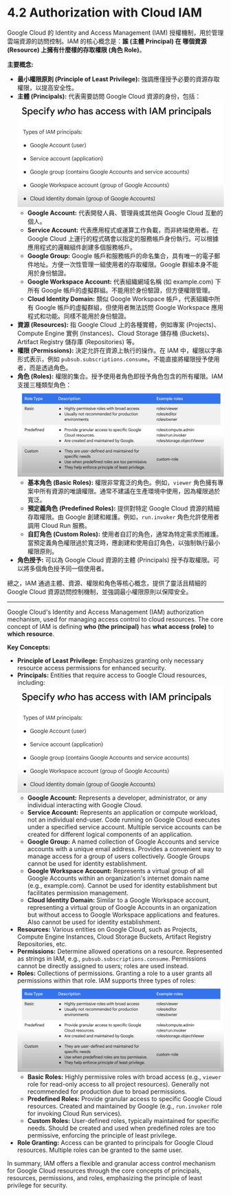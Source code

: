 # 4.2 Authorization with Cloud IAM

Google Cloud 的 Identity and Access Management (IAM) 授權機制，用於管理雲端資源的訪問控制。IAM 的核心概念是：**誰 (主體 Principal) 在 哪個資源 (Resource) 上擁有什麼樣的存取權限 (角色 Role)**。

**主要概念:**
- **最小權限原則 (Principle of Least Privilege):** 強調應僅授予必要的資源存取權限，以提高安全性。
- **主體 (Principals):** 代表需要訪問 Google Cloud 資源的身份，包括：
![gh](https://raw.githubusercontent.com/SeanChenR/img_gif/main/myimage/174166054700005txxx.png)
    - **Google Account:** 代表開發人員、管理員或其他與 Google Cloud 互動的個人。
    - **Service Account:** 代表應用程式或運算工作負載，而非終端使用者。在 Google Cloud 上運行的程式碼會以指定的服務帳戶身份執行。可以根據應用程式的邏輯組件創建多個服務帳戶。
    - **Google Group:** Google 帳戶和服務帳戶的命名集合，具有唯一的電子郵件地址。方便一次性管理一組使用者的存取權限。Google 群組本身不能用於身份驗證。
    - **Google Workspace Account:** 代表組織網域名稱 (如 example.com) 下所有 Google 帳戶的虛擬群組。不能用於身份驗證，但方便權限管理。
    - **Cloud Identity Domain:** 類似 Google Workspace 帳戶，代表組織中所有 Google 帳戶的虛擬群組，但使用者無法訪問 Google Workspace 應用程式和功能。同樣不能用於身份驗證。
- **資源 (Resources):** 指 Google Cloud 上的各種實體，例如專案 (Projects)、Compute Engine 實例 (Instances)、Cloud Storage 儲存桶 (Buckets)、Artifact Registry 儲存庫 (Repositories) 等。
- **權限 (Permissions):** 決定允許在資源上執行的操作。在 IAM 中，權限以字串形式表示，例如 `pubsub.subscriptions.consume`。不能直接將權限授予使用者，而是透過角色。
- **角色 (Roles):** 權限的集合。授予使用者角色即授予角色包含的所有權限。IAM 支援三種類型角色：
![gh](https://raw.githubusercontent.com/SeanChenR/img_gif/main/myimage/1741660541000uze42h.png)
    - **基本角色 (Basic Roles):** 權限非常寬泛的角色。例如，`viewer` 角色擁有專案中所有資源的唯讀權限。通常不建議在生產環境中使用，因為權限過於寬泛。
    - **預定義角色 (Predefined Roles):** 提供對特定 Google Cloud 資源的精細存取權限。由 Google 創建和維護。例如，`run.invoker` 角色允許使用者調用 Cloud Run 服務。
    - **自訂角色 (Custom Roles):** 使用者自訂的角色，通常為特定需求而維護。當預定義角色權限過於寬泛時，應創建和使用自訂角色，以強制執行最小權限原則。
- **角色授予:** 可以為 Google Cloud 資源的主體 (Principals) 授予存取權限。可以將多個角色授予同一個使用者。

總之，IAM 通過主體、資源、權限和角色等核心概念，提供了靈活且精細的 Google Cloud 資源訪問控制機制，並強調最小權限原則以保障安全。

---

Google Cloud's Identity and Access Management (IAM) authorization mechanism, used for managing access control to cloud resources. The core concept of IAM is defining **who (the principal)** has **what access (role)** to **which resource**.

**Key Concepts:**

- **Principle of Least Privilege:** Emphasizes granting only necessary resource access permissions for enhanced security.
- **Principals:** Entities that require access to Google Cloud resources, including:
![gh](https://raw.githubusercontent.com/SeanChenR/img_gif/main/myimage/174166054700005txxx.png)
    - **Google Account:** Represents a developer, administrator, or any individual interacting with Google Cloud.
    - **Service Account:** Represents an application or compute workload, not an individual end-user. Code running on Google Cloud executes under a specified service account. Multiple service accounts can be created for different logical components of an application.
    - **Google Group:** A named collection of Google Accounts and service accounts with a unique email address. Provides a convenient way to manage access for a group of users collectively. Google Groups cannot be used for identity establishment.
    - **Google Workspace Account:** Represents a virtual group of all Google Accounts within an organization's internet domain name (e.g., example.com). Cannot be used for identity establishment but facilitates permission management.
    - **Cloud Identity Domain:** Similar to a Google Workspace account, representing a virtual group of Google Accounts in an organization but without access to Google Workspace applications and features. Also cannot be used for identity establishment.
- **Resources:** Various entities on Google Cloud, such as Projects, Compute Engine Instances, Cloud Storage Buckets, Artifact Registry Repositories, etc.
- **Permissions:** Determine allowed operations on a resource. Represented as strings in IAM, e.g., `pubsub.subscriptions.consume`. Permissions cannot be directly assigned to users; roles are used instead.
- **Roles:** Collections of permissions. Granting a role to a user grants all permissions within that role. IAM supports three types of roles:
![gh](https://raw.githubusercontent.com/SeanChenR/img_gif/main/myimage/1741660541000uze42h.png)
    - **Basic Roles:** Highly permissive roles with broad access (e.g., `viewer` role for read-only access to all project resources). Generally not recommended for production due to broad permissions.
    - **Predefined Roles:** Provide granular access to specific Google Cloud resources. Created and maintained by Google (e.g., `run.invoker` role for invoking Cloud Run services).
    - **Custom Roles:** User-defined roles, typically maintained for specific needs. Should be created and used when predefined roles are too permissive, enforcing the principle of least privilege.
- **Role Granting:** Access can be granted to principals for Google Cloud resources. Multiple roles can be granted to the same user.

In summary, IAM offers a flexible and granular access control mechanism for Google Cloud resources through the core concepts of principals, resources, permissions, and roles, emphasizing the principle of least privilege for security.
